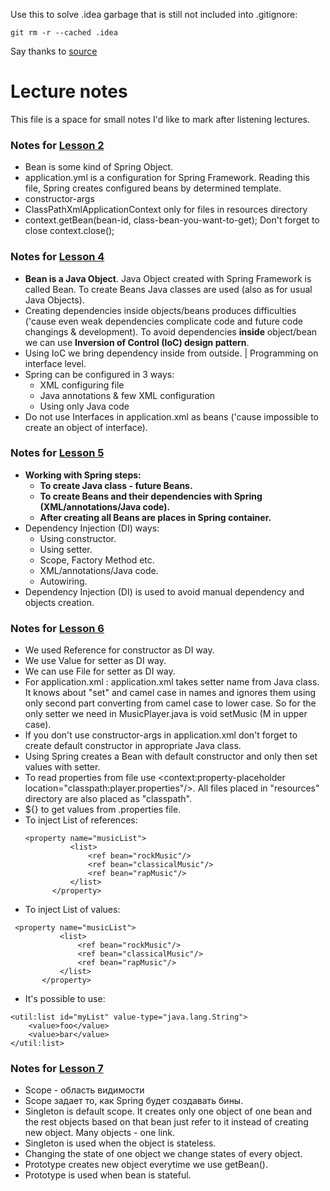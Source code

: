 Use this to solve .idea garbage that is still not included into .gitignore:

``` 
git rm -r --cached .idea
```

Say thanks to [source](https://bigdata-etl.com/gitignore-intellij-not-working-idea-git/)

# Lecture notes

This file is a space for small notes I'd like to mark after listening lectures.

### Notes for [Lesson 2](https://youtu.be/nLCYk1ySY_U)

- Bean is some kind of Spring Object.
- application.yml is a configuration for Spring Framework.
  Reading this file, Spring creates configured beans by determined template.
- constructor-args
- ClassPathXmlApplicationContext only for files in resources directory
- context.getBean(bean-id, class-bean-you-want-to-get); Don't forget to close context.close();

### Notes for [Lesson 4](https://youtu.be/Ns0IxBXDbWw)

- **Bean is a Java Object**. Java Object created with Spring Framework is called Bean.
  To create Beans Java classes are used (also as for usual Java Objects).
- Creating dependencies inside objects/beans produces difficulties
  ('cause even weak dependencies complicate code and future code changings & development).
  To avoid dependencies **inside** object/bean we can use **Inversion of Control (IoC) design pattern**.
- Using IoC we bring dependency inside from outside. | Programming on interface level.
- Spring can be configured in 3 ways:
    - XML configuring file
    - Java annotations & few XML configuration
    - Using only Java code
- Do not use Interfaces in application.xml as beans ('cause impossible to create an object of interface).

### Notes for [Lesson 5](https://youtu.be/MjnVZgMnTT0)

- **Working with Spring steps:**
    - **To create Java class - future Beans.**
    - **To create Beans and their dependencies with Spring (XML/annotations/Java code).**
    - **After creating all Beans are places in Spring container.**
- Dependency Injection (DI) ways:
    - Using constructor.
    - Using setter.
    - Scope, Factory Method etc.
    - XML/annotations/Java code.
    - Autowiring.
- Dependency Injection (DI) is used to avoid manual dependency and objects creation.

### Notes for [Lesson 6](https://youtu.be/dBxRmUH3Af8)

- We used Reference for constructor as DI way.
- We use Value for setter as DI way.
- We can use File for setter as DI way.
- For application.xml <property>: application.xml takes setter name from Java class.
  It knows about "set" and camel case in names and ignores them using only second part converting from camel case to
  lower case.
  So for <property name="music"/> the only setter we need in MusicPlayer.java is void setMusic (M in upper case).
- If you don't use constructor-args in application.xml don't forget to create default constructor in appropriate Java
  class.
- Using <property name="music"/> Spring creates a Bean with default constructor and only then set values with setter.
- To read properties from file use <context:property-placeholder location="classpath:player.properties"/>. All files
  placed in "resources" directory are also placed as "classpath".
- ${} to get values from .properties file.
- To inject List of references:
  ```
  <property name="musicList">
            <list>
                <ref bean="rockMusic"/>
                <ref bean="classicalMusic"/>
                <ref bean="rapMusic"/>
            </list>
        </property> 
  ```
- To inject List of values:

 ```
  <property name="musicList">
            <list>
                <ref bean="rockMusic"/>
                <ref bean="classicalMusic"/>
                <ref bean="rapMusic"/>
            </list>
        </property> 
  ```

- It's possible to use:

``` 
<util:list id="myList" value-type="java.lang.String">
    <value>foo</value>
    <value>bar</value>
</util:list>
```

### Notes for [Lesson 7](https://youtu.be/IcwWPjeBpFU)

- Scope - область видимости
- Scope задает то, как Spring будет создавать бины.
- Singleton is default scope. It creates only one object of one bean and the rest objects based on that bean just refer
  to it instead of creating new object. Many objects - one link.
- Singleton is used when the object is stateless.
- Changing the state of one object we change states of every object.
- Prototype creates new object everytime we use getBean().
- Prototype is used when bean is stateful.